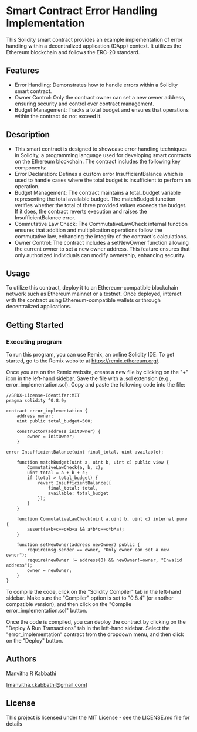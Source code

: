 # Smart Contract Error Handling Implementation
This Solidity smart contract provides an example implementation of error handling within a decentralized application (DApp) context. It utilizes the Ethereum blockchain and follows the ERC-20 standard.

## Features
- Error Handling: Demonstrates how to handle errors within a Solidity smart contract.
- Owner Control: Only the contract owner can set a new owner address, ensuring security and control over contract management.
- Budget Management: Tracks a total budget and ensures that operations within the contract do not exceed it.
## Description
- This smart contract is designed to showcase error handling techniques in Solidity, a programming language used for developing smart contracts on the Ethereum blockchain. The contract includes the following key components:
- Error Declaration: Defines a custom error InsufficientBalance which is used to handle cases where the total budget is insufficient to perform an operation.
- Budget Management: The contract maintains a total_budget variable representing the total available budget. The matchBudget function verifies whether the total of three provided values exceeds the budget. If it does, the contract reverts execution and raises the InsufficientBalance error.
- Commutative Law Check: The CommutativeLawCheck internal function ensures that addition and multiplication operations follow the commutative law, enhancing the integrity of the contract's calculations.
- Owner Control: The contract includes a setNewOwner function allowing the current owner to set a new owner address. This feature ensures that only authorized individuals can modify ownership, enhancing security.

## Usage
To utilize this contract, deploy it to an Ethereum-compatible blockchain network such as Ethereum mainnet or a testnet. Once deployed, interact with the contract using Ethereum-compatible wallets or through decentralized applications.

## Getting Started

### Executing program

To run this program, you can use Remix, an online Solidity IDE. To get started, go to the Remix website at https://remix.ethereum.org/.

Once you are on the Remix website, create a new file by clicking on the "+" icon in the left-hand sidebar. Save the file with a .sol extension (e.g., error_implementation.sol). Copy and paste the following code into the file:

```solidity
//SPDX-License-Identifer:MIT
pragma solidity ^0.8.9;

contract error_implementation {
    address owner;
    uint public total_budget=500;

    constructor(address initOwner) {
        owner = initOwner;     
    }

error InsufficientBalance(uint final_total, uint available);

    function matchBudget(uint a, uint b, uint c) public view {
        CommutativeLawCheck(a, b, c);
        uint total = a + b + c;
        if (total > total_budget) {
            revert InsufficientBalance({
                final_total: total,
                available: total_budget
            });
        }
    }

    function CommutativeLawCheck(uint a,uint b, uint c) internal pure {
        assert(a+b+c==c+b+a && a*b*c==c*b*a);
    }

    function setNewOwner(address newOwner) public {
        require(msg.sender == owner, "Only owner can set a new owner");
        require(newOwner != address(0) && newOwner!=owner, "Invalid address");
        owner = newOwner;
    }
}

```

To compile the code, click on the "Solidity Compiler" tab in the left-hand sidebar. Make sure the "Compiler" option is set to "0.8.4" (or another compatible version), and then click on the "Compile error_implementation.sol" button.

Once the code is compiled, you can deploy the contract by clicking on the "Deploy & Run Transactions" tab in the left-hand sidebar. Select the "error_implementation" contract from the dropdown menu, and then click on the "Deploy" button.

## Authors

Manvitha R Kabbathi

[manvitha.r.kabbathi@gmail.com]


## License

This project is licensed under the MIT License - see the LICENSE.md file for details
